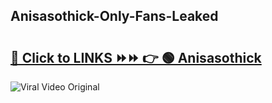 
 ## Anisasothick-Only-Fans-Leaked

# <h2><a href="https://clipsfans.com/Anisasothick&ref=git">🔗 Click to LINKS ⏩⏩ 👉 🟢 Anisasothick </a></h2>

<a href="https://clipsfans.com/Anisasothick&ref=git" rel="nofollow" data-target="animated-image.originalLink"><img src="https://i.ibb.co.com/xMMVF88/686577567.gif" alt="Viral Video Original" style="max-width: 100%; display: inline-block;" data-target="animated-image.originalImage"></a>
